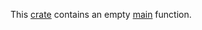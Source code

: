 <!-- cargo-sync-readme start -->

This [crate](https://docs.rs/integration-test-hyphen/latest/integration_test_hyphen/) contains an empty [main](https://docs.rs/integration-test-hyphen/latest/integration_test_hyphen/fn.main.html) function.

<!-- cargo-sync-readme end -->
